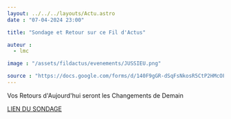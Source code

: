 ```yaml
---
layout: ../../../layouts/Actu.astro
date : "07-04-2024 23:00"

title: "Sondage et Retour sur ce Fil d'Actus"

auteur :
  - lmc

image : "/assets/fildactus/evenements/JUSSIEU.png"

source : "https://docs.google.com/forms/d/140F9gGR-dSqFsNkosR5CtP2HMcOFjbd5ZOuFy1XvXH0/viewform"
---
```


Vos Retours d'Aujourd'hui seront les Changements de Demain

[LIEN DU SONDAGE](https://docs.google.com/forms/d/140F9gGR-dSqFsNkosR5CtP2HMcOFjbd5ZOuFy1XvXH0/viewform)